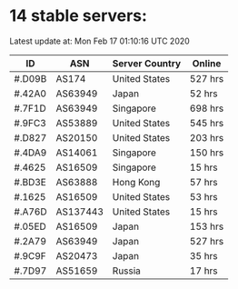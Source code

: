 # 14 stable servers:

Latest update at: Mon Feb 17 01:10:16 UTC 2020

| ID | ASN | Server Country | Online |
| -- | --- | -------------- | ------ |
| #.D09B | AS174 | United States | 527 hrs |
| #.42A0 | AS63949 | Japan | 52 hrs |
| #.7F1D | AS63949 | Singapore | 698 hrs |
| #.9FC3 | AS53889 | United States | 545 hrs |
| #.D827 | AS20150 | United States | 203 hrs |
| #.4DA9 | AS14061 | Singapore | 150 hrs |
| #.4625 | AS16509 | Singapore | 15 hrs |
| #.BD3E | AS63888 | Hong Kong | 57 hrs |
| #.1625 | AS16509 | United States | 53 hrs |
| #.A76D | AS137443 | United States | 15 hrs |
| #.05ED | AS16509 | Japan | 153 hrs |
| #.2A79 | AS63949 | Japan | 527 hrs |
| #.9C9F | AS20473 | Japan | 35 hrs |
| #.7D97 | AS51659 | Russia | 17 hrs |

